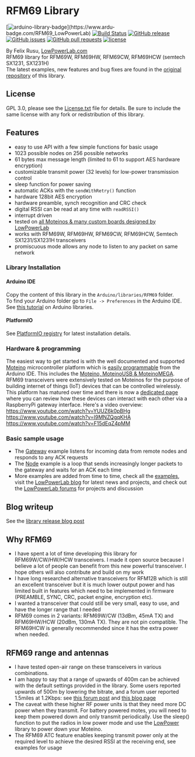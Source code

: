 # RFM69 Library
[![arduino-library-badge](https://www.ardu-badge.com/badge/RFM69_LowPowerLab.svg?)](https://www.ardu-badge.com/RFM69_LowPowerLab)
[![Build Status](https://app.travis-ci.com/LowPowerLab/RFM69.svg)](https://app.travis-ci.com/LowPowerLab/RFM69)
[![GitHub release](https://img.shields.io/github/release/LowPowerLab/RFM69.svg)](https://github.com/LowPowerLab/RFM69)
[![GitHub issues](https://img.shields.io/github/issues/LowPowerLab/RFM69.svg)](https://github.com/LowPowerLab/RFM69/issues)
[![GitHub pull requests](https://img.shields.io/github/issues-pr/LowPowerLab/RFM69.svg)](https://github.com/LowPowerLab/RFM69/pulls)
[![license](https://img.shields.io/github/license/LowPowerLab/RFM69.svg)](https://github.com/LowPowerLab/RFM69/blob/master/LICENSE.txt)

By Felix Rusu, [LowPowerLab.com](http://LowPowerLab.com)
<br/>
RFM69 library for RFM69W, RFM69HW, RFM69CW, RFM69HCW (semtech SX1231, SX1231H)
<br/>
The latest examples, new features and bug fixes are found in the [original repository](https://github.com/LowPowerLab/RFM69) of this library.

## License
GPL 3.0, please see the [License.txt](https://github.com/LowPowerLab/RFM69/blob/master/License.txt) file for details. Be sure to include the same license with any fork or redistribution of this library.

## Features
- easy to use API with a few simple functions for basic usage
- 1023 possible nodes on 256 possible networks
- 61 bytes max message length (limited to 61 to support AES hardware encryption)
- customizable transmit power (32 levels) for low-power transmission control
- sleep function for power saving
- automatic ACKs with the `sendWithRetry()` function
- hardware 128bit AES encryption
- hardware preamble, synch recognition and CRC check
- digital RSSI can be read at any time with `readRSSI()`
- interrupt driven
- tested on [all Moteinos & many custom boards designed by LowPowerLab](https://lowpowerlab.com/shop/moteino)
- works with RFM69W, RFM69HW, RFM69CW, RFM69HCW, Semtech SX1231/SX1231H transceivers
- promiscuous mode allows any node to listen to any packet on same network

### Library Installation
#### Arduino IDE
Copy the content of this library in the `Arduino/libraries/RFM69` folder.
<br />
To find your Arduino folder go to `File -> Preferences` in the Arduino IDE.
<br/>
See [this tutorial](https://www.arduino.cc/en/Guide/Libraries) on Arduino libraries.

#### PlatformIO
See [PlatformIO registry](https://registry.platformio.org/libraries/lowpowerlab/RFM69) for latest installation details.

### Hardware & programming
The easiest way to get started is with the well documented and supported [Moteino](http://moteino.com) microcontroller platform which is [easily programmable](https://lowpowerlab.com/programming) from the Arduino IDE. This includes the [Moteino, MoteinoUSB & MoteinoMEGA](https://lowpowerlab.com/shop/Moteino). RFM69 transceivers were extensively tested on Moteinos for the purpose of building internet of things (IoT) devices that can be controlled wirelessly. This platform has matured over time and there is now a [dedicated page](https://lowpowerlab.com/gateway) where you can review how these devices can interact with each other via a RaspberryPi gateway interface. Here's a video overview:<br/>
https://www.youtube.com/watch?v=YUUZ6k0pBHg
<br/>
https://www.youtube.com/watch?v=I9MNZQgqKHA
<br/>
https://www.youtube.com/watch?v=F15dEqZ4pMM

### Basic sample usage
- The [Gateway](https://github.com/LowPowerLab/RFM69/blob/master/Examples/Gateway/Gateway.ino) example listens for incoming data from remote nodes and responds to any ACK requests
- The [Node](https://github.com/LowPowerLab/RFM69/blob/master/Examples/Node/Node.ino) example is a loop that sends increasingly longer packets to the gateway and waits for an ACK each time
- More examples are added from time to time, check all the [examples](https://github.com/LowPowerLab/RFM69/tree/master/Examples), visit the [LowPowerLab blog](http://lowpowerlab.com) for latest news and projects, and check out the [LowPowerLab forums](https://lowpowerlab.com/forum) for projects and discussion

## Blog writeup
See the [library release blog post](http://lowpowerlab.com/blog/2013/06/20/rfm69-library/)

## Why RFM69
- I have spent a lot of time developing this library for RFM69W/CW/HW/HCW transceivers. I made it open source because I believe a lot of people can benefit from this new powerful transceiver. I hope others will also contribute and build on my work
- I have long researched alternative transceivers for RFM12B which is still an excellent transceiver but it is much lower output power and has limited built in features which need to be implemented in firmware (PREAMBLE, SYNC, CRC, packet engine, encryption etc).
- I wanted a transceiver that could still be very small, easy to use, and have the longer range that I needed
- RFM69 comes in 2 variants: RFM69W/CW (13dBm, 45mA TX) and RFM69HW/HCW (20dBm, 130mA TX). They are not pin compatible. The RFM69HCW is generally recommended since it has the extra power when needed.

## RFM69 range and antennas
- I have tested open-air range on these transceivers in various combinations.
- I am happy to say that a range of upwards of 400m can be achieved with the default settings provided in the library. Some users reported upwards of 500m by lowering the bitrate, and a forum user reported 1.5miles at 1.2Kbps: see [this forum post](http://lowpowerlab.com/forum/index.php/topic,112.msg288.html) and [this blog page](http://lowpowerlab.com/moteino/#antennas)
- The caveat with these higher RF power units is that they need more DC power when they transmit. For battery powered motes, you will need to keep them powered down and only transmit periodically. Use the sleep() function to put the radios in low power mode and use the [LowPower](https://github.com/lowpowerlab/lowpower) library to power down your Moteino.
- The RFM69 ATC feature enables keeping transmit power only at the required level to achieve the desired RSSI at the receiving end, see examples for usage
